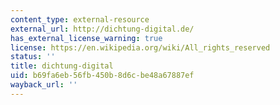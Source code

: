 ```yaml
---
content_type: external-resource
external_url: http://dichtung-digital.de/
has_external_license_warning: true
license: https://en.wikipedia.org/wiki/All_rights_reserved
status: ''
title: dichtung-digital
uid: b69fa6eb-56fb-450b-8d6c-be48a67887ef
wayback_url: ''
---
```

